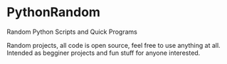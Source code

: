 # PythonRandom
Random Python Scripts and Quick Programs

Random projects, all code is open source, feel free to use anything at all. 
Intended as begginer projects and fun stuff for anyone interested.
